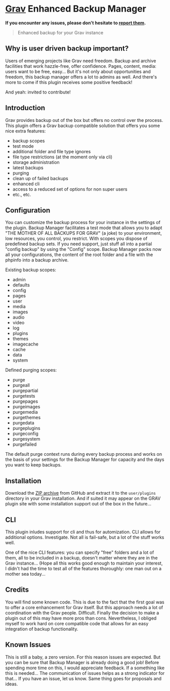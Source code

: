# [Grav](http://getgrav.org) Enhanced Backup Manager

**If you encounter any issues, please don't hesitate
to [report
them](https://github.com/leotiger/grav-plugin-backup-manager/issues).**

> Enhanced backup for your Grav instance

## Why is user driven backup important?

Users of emerging projects like Grav need freedom. Backup and archive facilities that work
hazzle-free, offer confidence. Pages, content, media: users want to be free, easy...
But it's not only about opportunities and freedom, this backup manager offers a lot to
admins as well. And there's more to come if this plugin receives some positive feedback!

And yeah: invited to contribute!

## Introduction

Grav provides backup out of the box but offers no control over the process.
This plugin offers a Grav backup compatible solution that offers you some 
nice extra features:

* backup scopes
* test mode
* additional folder and file type ignores
* file type restrictions (at the moment only via cli)
* storage administration
* latest backups 
* purging
* clean up of failed backups
* enhanced cli
* access to a reduced set of options for non super users
* etc., etc.

## Configuration

You can customize the backup process for your instance in the settings of the 
plugin. Backup Manager facilitates a test mode that allows you to adapt "THE MOTHER OF
ALL BACKUPS FOR GRAV" (a joke) to your environment, low resources, you control, you
restrict. With scopes you dispose of predefined backup sets. If you need support, 
just stuff all into a partial "config backup" by using the "Config" scope. Backup
Manager packs now all your configurations, the content of the root folder and a file
with the phpinfo into a backup archive.

Existing backup scopes:

* admin
* defaults
* config
* pages
* user
* media
* images
* audio
* video
* log
* plugins
* themes
* imagecache
* cache
* data
* system

Defined purging scopes:

* purge		
* purgeall
* purgepartial
* purgetests
* purgepages
* purgeimages
* purgemedia
* purgethemes
* purgedata
* purgeplugins
* purgeconfig
* purgesystem
* purgefailed

The default purge context runs during every backup process and works on the basis of your settings
for the Backup Manager for capacity and the days you want to keep backups.

## Installation

Download the [ZIP
archive](https://github.com/leotiger/grav-plugin-backup-manager/archive/master.zip)
from GitHub and extract it to the `user/plugins` directory in your Grav
installation. And if suited it may appear on the GRAV plugin site with some installation
support out of the box in the future...

## CLI

This plugin inludes support for cli and thus for automization. CLI allows for additional 
options. Investigate. Not all is fail-safe, but a lot of the stuff works well.

One of the nice CLI features: you can specify "free" folders and a lot of them, all to
be included in a backup, doesn't matter where they are in the Grav instance... 
(Hope all this works good enough to maintain your interest, I didn't had the time to test
all of the features thoroughly: one man out on a mother sea today...

## Credits

You will find some known code. This is due to the fact that the first goal was to offer
a core enhancement for Grav itself. But this approach needs a lot of coordination with 
the Grav people. Difficult. Finally the decision to make a plugin out of this may have 
more pros than cons. Nevertheless, I obliged myself to work hard on core compatible code
that allows for an easy integration of backup functionality.

## Known Issues

This is still a baby, a zero version. For this reason issues are expected. But you can be
sure that Backup Manager is already doing a good job! Before spending more time on this, 
I would appreciate feedback. If a something like this is needed... The communication of
issues helps as a strong indicator for that... If you have an issue, let us know. Same
thing goes for proposals and ideas.